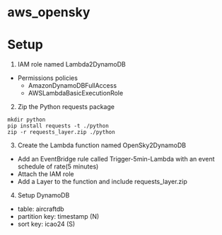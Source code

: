 # aws_opensky

# Setup

1. IAM role named Lambda2DynamoDB

* Permissions policies
  * AmazonDynamoDBFullAccess
  * AWSLambdaBasicExecutionRole

2. Zip the Python requests package
```
mkdir python
pip install requests -t ./python
zip -r requests_layer.zip ./python
```

3. Create the Lambda function named OpenSky2DynamoDB

* Add an EventBridge rule called Trigger-5min-Lambda with an event schedule of rate(5 minutes)
* Attach the IAM role
* Add a Layer to the function and include requests_layer.zip

4. Setup DynamoDB

* table: aircraftdb
* partition key: timestamp (N)
* sort key: icao24 (S)
